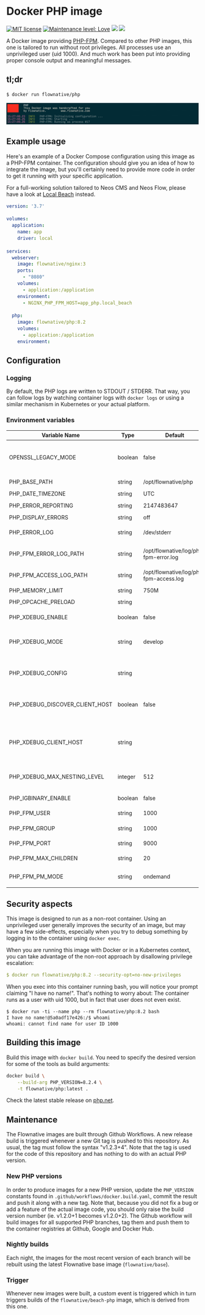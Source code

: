 # Docker PHP image

[![MIT license](http://img.shields.io/badge/license-MIT-brightgreen.svg)](http://opensource.org/licenses/MIT)
[![Maintenance level: Love](https://img.shields.io/badge/maintenance-%E2%99%A1%E2%99%A1%E2%99%A1-ff69b4.svg)](https://www.flownative.com/en/products/open-source.html)
![](https://github.com/flownative/docker-beach-php/workflows/Build%20Docker%20Image/badge.svg)
![](https://github.com/flownative/docker-beach-php/workflows/Daily%20Releases/badge.svg)

A Docker image providing [PHP-FPM](https://www.php.net/). Compared to
other PHP images, this one is tailored to run without root privileges.
All processes use an unprivileged user (uid 1000). And much work has
been put into providing proper console output and meaningful messages.

## tl;dr

```bash
$ docker run flownative/php
```

![Screenshot with example log output](docs/php-log-example.png
"Example log output")

## Example usage

Here's an example of a Docker Compose configuration using this image as
a PHP-FPM container. The configuration should give you an idea of how to
integrate the image, but you'll certainly need to provide more code in
order to get it running with your specific application.

For a full-working solution tailored to Neos CMS and Neos Flow, please
have a look at [Local Beach](https://flownative.com/localbeach) instead.

```yaml
version: '3.7'

volumes:
  application:
    name: app
    driver: local

services:
  webserver:
    image: flownative/nginx:3
    ports:
      - "8080"
    volumes:
      - application:/application
    environment:
      - NGINX_PHP_FPM_HOST=app_php.local_beach

  php:
    image: flownative/php:8.2
    volumes:
      - application:/application
    environment:

```

## Configuration

### Logging

By default, the PHP logs are written to STDOUT / STDERR. That way, you
can follow logs by watching container logs with `docker logs` or using a
similar mechanism in Kubernetes or your actual platform.

### Environment variables

| Variable Name                   | Type    | Default                                | Description                                                                                                                                         |
|---------------------------------|---------|----------------------------------------|-----------------------------------------------------------------------------------------------------------------------------------------------------|
| OPENSSL_LEGACY_MODE             | boolean | false                                  | If enabled, OpenSSL will have "legacy providers" enabled, see https://github.com/php/php-src/issues/12369 for details                               |
| PHP_BASE_PATH                   | string  | /opt/flownative/php                    | Base path for PHP (read-only)                                                                                                                       |
| PHP_DATE_TIMEZONE               | string  | UTC                                    | Default timezone ([doc](https://www.php.net/manual/en/datetime.configuration.php#ini.date.timezone))                                                |
| PHP_ERROR_REPORTING             | string  | 2147483647                             | PHP error reporting log levels ([doc](https://www.php.net/manual/en/errorfunc.configuration.php#ini.error-reporting))                               |
| PHP_DISPLAY_ERRORS              | string  | off                                    | Display PHP errors ([doc](https://www.php.net/manual/en/errorfunc.configuration.php#ini.display-errors))                                            |
| PHP_ERROR_LOG                   | string  | /dev/stderr                            | Path leading to the file where PHP errors should be logged                                                                                          |
| PHP_FPM_ERROR_LOG_PATH          | string  | /opt/flownative/log/php-fpm-error.log  | Path leading to the file where PHP-FPM errors should be logged                                                                                      |
| PHP_FPM_ACCESS_LOG_PATH         | string  | /opt/flownative/log/php-fpm-access.log | Path leading to the file where PHP-FPM access should be logged                                                                                      |
| PHP_MEMORY_LIMIT                | string  | 750M                                   | PHP memory limit ([doc](https://www.php.net/manual/en/ini.core.php#ini.memory-limit))                                                               |
| PHP_OPCACHE_PRELOAD             | string  |                                        | Path and filename of a preload script ([doc](https://www.php.net/manual/en/opcache.configuration.php#ini.opcache.preload))                          |
| PHP_XDEBUG_ENABLE               | boolean | false                                  | Enable or disable the Xdebug extension                                                                                                              |
| PHP_XDEBUG_MODE                 | string  | develop                                | Controls which Xdebug features are enabled, for example "develop" or "debug". See Xdebug manual for details                                         |
| PHP_XDEBUG_CONFIG               | string  |                                        | Values assigned to this variable are propagated as XDEBUG_CONFIG. See Xdebug manual for details                                                     |
| PHP_XDEBUG_DISCOVER_CLIENT_HOST | boolean | false                                  | If enabled, Xdebug will first try to connect to the client that made the HTTP request. See Xdebug manual for details                                |
| PHP_XDEBUG_CLIENT_HOST          | string  |                                        | Configures the IP address or hostname where Xdebug will attempt to connect to when initiating a debugging connection. See Xdebug manual for details |
| PHP_XDEBUG_MAX_NESTING_LEVEL    | integer | 512                                    | Controls the protection mechanism for infinite recursion protection. See Xdebug manual for details                                                  |
| PHP_IGBINARY_ENABLE             | boolean | false                                  | Enable or disable the igbinary extension                                                                                                            |
| PHP_FPM_USER                    | string  | 1000                                   | User id for running PHP (read-only)                                                                                                                 |
| PHP_FPM_GROUP                   | string  | 1000                                   | Group id for running PHP (read-only)                                                                                                                |
| PHP_FPM_PORT                    | string  | 9000                                   | Port the PHP-FPM process listens to                                                                                                                 |
| PHP_FPM_MAX_CHILDREN            | string  | 20                                     | Maximum number of children to run                                                                                                                   |
| PHP_FPM_PM_MODE                 | string  | ondemand                               | Process manager mode for PHP-FPM; "static", "ondemand" or "dynamic"                                                                                 |

## Security aspects

This image is designed to run as a non-root container. Using an
unprivileged user generally improves the security of an image, but may
have a few side-effects, especially when you try to debug something by
logging in to the container using `docker exec`.

When you are running this image with Docker or in a Kubernetes context,
you can take advantage of the non-root approach by disallowing privilege
escalation:

```yaml
$ docker run flownative/php:8.2 --security-opt=no-new-privileges
```

When you exec into this container running bash, you will notice your
prompt claiming "I have no name!". That's nothing to worry about: The
container runs as a user with uid 1000, but in fact that user does not
even exist.

```
$ docker run -ti --name php --rm flownative/php:8.2 bash
I have no name!@5a0adf17e426:/$ whoami
whoami: cannot find name for user ID 1000
```

## Building this image

Build this image with `docker build`. You need to specify the desired
version for some of the tools as build arguments:

```bash
docker build \
    --build-arg PHP_VERSION=8.2.4 \
    -t flownative/php:latest .
```

Check the latest stable release on [php.net](https://www.php.net).

## Maintenance

The Flownative images are built through Github Workflows. A new release
build is triggered whenever a new Git tag is pushed to this repository.
As usual, the tag must follow the syntax "v1.2.3+4". Note that the tag
is used for the code of this repository and has nothing to do with an
actual PHP version.

### New PHP versions

In order to produce images for a new PHP version, update the
`PHP_VERSION` constants found in `.github/workflows/docker.build.yaml`,
commit the result and push it along with a new tag. Note that, because
you did not fix a bug or add a feature of the actual image code, you
should only raise the build version number (ie. v1.2.0+1 becomes
v1.2.0+2). The Github workflow will build images for all supported PHP
branches, tag them and push them to the container registries at Github,
Google and Docker Hub.

### Nightly builds

Each night, the images for the most recent version of each branch will
be rebuilt using the latest Flownative base image (`flownative/base`).

### Trigger

Whenever new images were built, a custom event is triggered which in
turn triggers builds of the `flownative/beach-php` image, which is
derived from this one.
